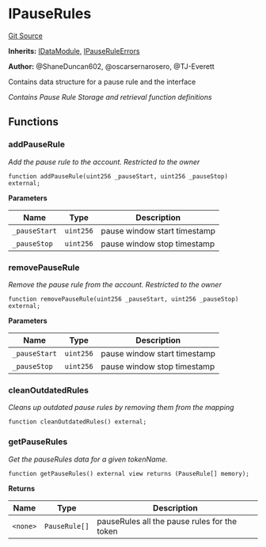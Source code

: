 # IPauseRules
[Git Source](https://github.com/thrackle-io/Tron_Internal/blob/1967bc8c4a91d28c4a17e06555cea67921b90fa3/src/data/IPauseRules.sol)

**Inherits:**
[IDataModule](/src/data/IDataModule.sol/interface.IDataModule.md), [IPauseRuleErrors](/src/interfaces/IErrors.sol/interface.IPauseRuleErrors.md)

**Author:**
@ShaneDuncan602, @oscarsernarosero, @TJ-Everett

Contains data structure for a pause rule and the interface

*Contains Pause Rule Storage and retrieval function definitions*


## Functions
### addPauseRule

*Add the pause rule to the account. Restricted to the owner*


```solidity
function addPauseRule(uint256 _pauseStart, uint256 _pauseStop) external;
```
**Parameters**

|Name|Type|Description|
|----|----|-----------|
|`_pauseStart`|`uint256`|pause window start timestamp|
|`_pauseStop`|`uint256`|pause window stop timestamp|


### removePauseRule

*Remove the pause rule from the account. Restricted to the owner*


```solidity
function removePauseRule(uint256 _pauseStart, uint256 _pauseStop) external;
```
**Parameters**

|Name|Type|Description|
|----|----|-----------|
|`_pauseStart`|`uint256`|pause window start timestamp|
|`_pauseStop`|`uint256`|pause window stop timestamp|


### cleanOutdatedRules

*Cleans up outdated pause rules by removing them from the mapping*


```solidity
function cleanOutdatedRules() external;
```

### getPauseRules

*Get the pauseRules data for a given tokenName.*


```solidity
function getPauseRules() external view returns (PauseRule[] memory);
```
**Returns**

|Name|Type|Description|
|----|----|-----------|
|`<none>`|`PauseRule[]`|pauseRules all the pause rules for the token|


